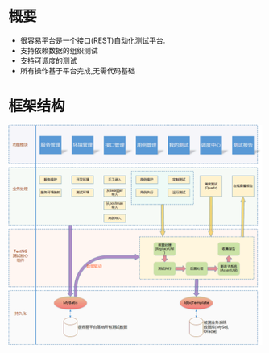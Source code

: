 # 概要
* 很容易平台是一个接口(REST)自动化测试平台.
* 支持依赖数据的组织测试
* 支持可调度的测试
* 所有操作基于平台完成,无需代码基础

# 框架结构
[sysplat]:https://github.com/15901997110/hryAuto/blob/master/hrySysPlatform.png
![sysplat]





